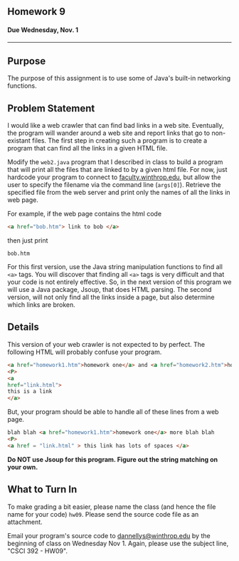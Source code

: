 ## Homework 9
#### Due Wednesday, Nov. 1

------------------------------

Purpose
------------------------------
The purpose of this assignment is to use some of Java's built-in networking functions.

Problem Statement
------------------------------
I would like a web crawler that can find bad links in a web site. Eventually, the program will wander around a web site
and report links that go to non-existant files. The first step in creating such a program is to create a program that
can find all the links in a given HTML file.

Modify the `web2.java` program that I described in class to build a program that will print all the files that are
linked to by a given html file. For now, just hardcode your program to connect to [faculty.winthrop.edu](), but allow
the user to specify the filename via the command line (`args[0]`). Retrieve the specified file from the web
server and print only the names of all the links in web page.

For example, if the web page contains the html code
```html
<a href="bob.htm"> link to bob </a>
```
then just print
```
bob.htm
```

For this first version, use the Java string manipulation functions to find all `<a>` tags.  You will discover that
finding all `<a>` tags is very difficult and that your code is not entirely effective. So, in the next version of
this program we will use a Java package, Jsoup, that does HTML parsing. The second version, will not only find all
the links inside a page, but also determine which links are broken. 

Details
------------------------------
This version of your web crawler is not expected to by perfect. The following HTML will probably confuse your program.

```html
<a href="homework1.htm">homework one</a> and <a href="homework2.htm">homework two</a>
<P>
<a 
href="link.html">
this is a link
</a>
```

But, your program should be able to handle all of these lines from a web page.

```html
blah blah <a href="homework1.htm">homework one</a> more blah blah
<P>
<a href = "link.html" > this link has lots of spaces </a>
```

**Do NOT use Jsoup for this program. Figure out the string matching on your own.**

What to Turn In
------------------------------
To make grading a bit easier, please name the class (and hence the file name for your code) `hw09`.
Please send the source code file as an attachment.

Email your program's source code to dannellys@winthrop.edu by the beginning of class on Wednesday Nov 1.
Again, please use the subject line, "CSCI 392 - HW09". 
